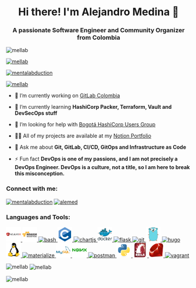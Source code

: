 <h1 align="center">Hi there! I'm Alejandro Medina 🦊</h1>
<h3 align="center">A passionate Software Engineer and Community Organizer from Colombia</h3>

<p align="left"> <img src="https://komarev.com/ghpvc/?username=mellab&label=Profile%20views&color=0e75b6&style=flat" alt="mellab" /> </p>

<p align="left"> <a href="https://github.com/ryo-ma/github-profile-trophy"><img src="https://github-profile-trophy.vercel.app/?username=mellab" alt="mellab" /></a> </p>

<p align="left"> <a href="https://twitter.com/mentalabduction" target="blank"><img src="https://img.shields.io/twitter/follow/mentalabduction?logo=twitter&style=for-the-badge" alt="mentalabduction" /></a> </p>

<p align="left"> <a href="https://gitlab.com/mellab" target="blank"><img src="https://img.shields.io/gitlab" alt="mellab" /></a> </p>

- 🔭 I’m currently working on [GitLab Colombia](https://www.meetup.com/es/GitLab-Colombia/)

- 🌱 I’m currently learning **HashiCorp Packer, Terraform, Vault and DevSecOps stuff**

- 🤝 I’m looking for help with [Bogotá HashiCorp Users Group](https://www.meetup.com/es/Bogota-HashiCorp-User-Group/)

- 👨‍💻 All of my projects are available at my [Notion Portfolio](https://mel-lab.notion.site/a0e07a624f7f49819a43df1025b4d5d2?v=f46c228ed1ca469ca821e91b2452c6b7)

- 💬 Ask me about **Git, GitLab, CI/CD, GitOps and Infrastructure as Code**

- ⚡ Fun fact **DevOps is one of my passions, and I am not precisely a DevOps Engineer. DevOps is a culture, not a title, so I am here to break this misconception.**

<h3 align="left">Connect with me:</h3>
<p align="left">
<a href="https://twitter.com/mentalabduction" target="blank"><img align="center" src="https://raw.githubusercontent.com/rahuldkjain/github-profile-readme-generator/master/src/images/icons/Social/twitter.svg" alt="mentalabduction" height="30" width="40" /></a>
<a href="https://linkedin.com/in/alemed" target="blank"><img align="center" src="https://raw.githubusercontent.com/rahuldkjain/github-profile-readme-generator/master/src/images/icons/Social/linked-in-alt.svg" alt="alemed" height="30" width="40" /></a>


<h3 align="left">Languages and Tools:</h3>
<p align="left"> <a href="https://angular.io" target="_blank"> <img src="https://raw.githubusercontent.com/devicons/devicon/master/icons/angularjs/angularjs-original-wordmark.svg" alt="angularjs" width="40" height="40"/> </a> <a href="https://aws.amazon.com" target="_blank"> <img src="https://raw.githubusercontent.com/devicons/devicon/master/icons/amazonwebservices/amazonwebservices-original-wordmark.svg" alt="aws" width="40" height="40"/> </a> <a href="https://www.gnu.org/software/bash/" target="_blank"> <img src="https://www.vectorlogo.zone/logos/gnu_bash/gnu_bash-icon.svg" alt="bash" width="40" height="40"/> </a> <a href="https://www.cprogramming.com/" target="_blank"> <img src="https://raw.githubusercontent.com/devicons/devicon/master/icons/c/c-original.svg" alt="c" width="40" height="40"/> </a> <a href="https://www.chartjs.org" target="_blank"> <img src="https://www.chartjs.org/media/logo-title.svg" alt="chartjs" width="40" height="40"/> </a> <a href="https://www.docker.com/" target="_blank"> <img src="https://raw.githubusercontent.com/devicons/devicon/master/icons/docker/docker-original-wordmark.svg" alt="docker" width="40" height="40"/> </a> <a href="https://flask.palletsprojects.com/" target="_blank"> <img src="https://www.vectorlogo.zone/logos/pocoo_flask/pocoo_flask-icon.svg" alt="flask" width="40" height="40"/> </a> <a href="https://git-scm.com/" target="_blank"> <img src="https://www.vectorlogo.zone/logos/git-scm/git-scm-icon.svg" alt="git" width="40" height="40"/> </a> <a href="https://golang.org" target="_blank"> <img src="https://raw.githubusercontent.com/devicons/devicon/master/icons/go/go-original.svg" alt="go" width="40" height="40"/> </a> <a href="https://gohugo.io/" target="_blank"> <img src="https://api.iconify.design/logos-hugo.svg" alt="hugo" width="40" height="40"/> </a> <a href="https://www.kernel.org/" target="_blank"> <img src="https://raw.githubusercontent.com/devicons/devicon/master/icons/linux/linux-original.svg" alt="linux" width="40" height="40"/> </a> <a href="https://materializecss.com/" target="_blank"> <img src="https://raw.githubusercontent.com/prplx/svg-logos/5585531d45d294869c4eaab4d7cf2e9c167710a9/svg/materialize.svg" alt="materialize" width="40" height="40"/> </a> <a href="https://www.mysql.com/" target="_blank"> <img src="https://raw.githubusercontent.com/devicons/devicon/master/icons/mysql/mysql-original-wordmark.svg" alt="mysql" width="40" height="40"/> </a> <a href="https://www.nginx.com" target="_blank"> <img src="https://raw.githubusercontent.com/devicons/devicon/master/icons/nginx/nginx-original.svg" alt="nginx" width="40" height="40"/> </a> <a href="https://postman.com" target="_blank"> <img src="https://www.vectorlogo.zone/logos/getpostman/getpostman-icon.svg" alt="postman" width="40" height="40"/> </a> <a href="https://www.python.org" target="_blank"> <img src="https://raw.githubusercontent.com/devicons/devicon/master/icons/python/python-original.svg" alt="python" width="40" height="40"/> </a> <a href="https://rubyonrails.org" target="_blank"> <img src="https://raw.githubusercontent.com/devicons/devicon/master/icons/rails/rails-original-wordmark.svg" alt="rails" width="40" height="40"/> </a> <a href="https://www.ruby-lang.org/en/" target="_blank"> <img src="https://raw.githubusercontent.com/devicons/devicon/master/icons/ruby/ruby-original.svg" alt="ruby" width="40" height="40"/> </a><a href="https://www.vagrantup.com/" target="_blank"> <img src="https://www.vectorlogo.zone/logos/vagrantup/vagrantup-icon.svg" alt="vagrant" width="40" height="40"/> </a> </p>

<p><img align="left" src="https://github-readme-stats.vercel.app/api/top-langs?username=mellab&show_icons=true&locale=en&layout=compact" alt="mellab" /></p>

<p>&nbsp;<img align="center" src="https://github-readme-stats.vercel.app/api?username=mellab&show_icons=true&locale=en" alt="mellab" /></p>

<p><img align="center" src="https://github-readme-streak-stats.herokuapp.com/?user=mellab&" alt="mellab" /></p>

